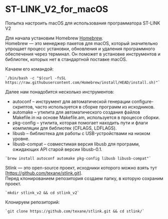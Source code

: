 # ST-LINK_V2_for_macOS
Попытка настроить macOS для использования программатора ST-LINK V2 

Для начала установим Homebrew [Homebrew](https://brew.sh/).  
Homebrew — это менеджер пакетов для macOS, который значительно упрощает процесс установки, обновления и удаления программного обеспечения через терминал. Он поможет в установке инструментов и библиотек, которых нет в стандартной поставке macOS.

Качаем его командой:
```
`/bin/bash -c "$(curl -fsSL https://raw.githubusercontent.com/Homebrew/install/HEAD/install.sh)"`
```

Далее нам понадобится несколько инструментов:
- autoconf – инструмент для автоматической генерации configure-скриптов, часто используется в сборке программ из исходников.
- automake – утилита для автоматического создания файлов Makefile.in на основе Makefile.am, используется в процессе сборки.
- pkg-config – утилита, которая помогает находить пути и флаги компиляции для библиотек (CFLAGS, LDFLAGS).
- libusb – библиотека для работы с USB-устройствами на низком уровне.
- libusb-compat – совместимая версия libusb для программ, ожидающих API старой версии libusb-0.1.
  
```
`brew install autoconf automake pkg-config libusb libusb-compat"`
```

Stlink — это open-source проект, исходники которого можно взять тут [https://github.com/texane/stlink.git].  
Перед клонированием репозитория создаем папку, в которую сохраним проект.  

```
`mkdir stlink_v2 && cd stlink_v2`
```

Клонируем репозиторий:

```
`git clone https://github.com/texane/stlink.git && cd stlink/`
```






